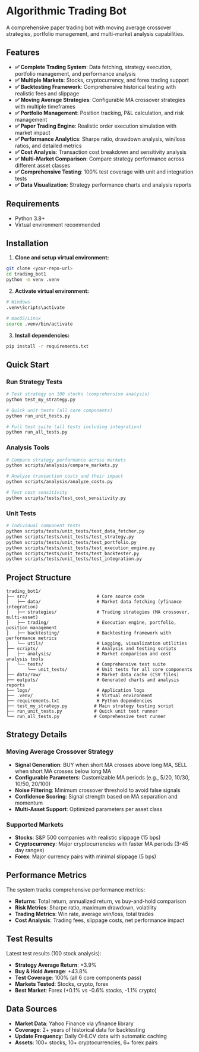 # Algorithmic Trading Bot

A comprehensive paper trading bot with moving average crossover strategies, portfolio management, and multi-market analysis capabilities.

## Features

- **✅ Complete Trading System**: Data fetching, strategy execution, portfolio management, and performance analysis
- **✅ Multiple Markets**: Stocks, cryptocurrency, and forex trading support
- **✅ Backtesting Framework**: Comprehensive historical testing with realistic fees and slippage
- **✅ Moving Average Strategies**: Configurable MA crossover strategies with multiple timeframes
- **✅ Portfolio Management**: Position tracking, P&L calculation, and risk management
- **✅ Paper Trading Engine**: Realistic order execution simulation with market impact
- **✅ Performance Analytics**: Sharpe ratio, drawdown analysis, win/loss ratios, and detailed metrics
- **✅ Cost Analysis**: Transaction cost breakdown and sensitivity analysis
- **✅ Multi-Market Comparison**: Compare strategy performance across different asset classes
- **✅ Comprehensive Testing**: 100% test coverage with unit and integration tests
- **✅ Data Visualization**: Strategy performance charts and analysis reports

## Requirements

- Python 3.8+
- Virtual environment recommended

## Installation

1. **Clone and setup virtual environment:**
```bash
git clone <your-repo-url>
cd trading_bot1
python -m venv .venv
```

2. **Activate virtual environment:**
```bash
# Windows
.venv\Scripts\activate

# macOS/Linux
source .venv/bin/activate
```

3. **Install dependencies:**
```bash
pip install -r requirements.txt
```

## Quick Start

### Run Strategy Tests
```bash
# Test strategy on 100 stocks (comprehensive analysis)
python test_my_strategy.py

# Quick unit tests (all core components)
python run_unit_tests.py

# Full test suite (all tests including integration)
python run_all_tests.py
```

### Analysis Tools
```bash
# Compare strategy performance across markets
python scripts/analysis/compare_markets.py

# Analyze transaction costs and their impact
python scripts/analysis/analyze_costs.py

# Test cost sensitivity
python scripts/tests/test_cost_sensitivity.py
```

### Unit Tests
```bash
# Individual component tests
python scripts/tests/unit_tests/test_data_fetcher.py
python scripts/tests/unit_tests/test_strategy.py
python scripts/tests/unit_tests/test_portfolio.py
python scripts/tests/unit_tests/test_execution_engine.py
python scripts/tests/unit_tests/test_backtester.py
python scripts/tests/unit_tests/test_integration.py
```

## Project Structure

```
trading_bot1/
├── src/                          # Core source code
│   ├── data/                     # Market data fetching (yfinance integration)
│   ├── strategies/               # Trading strategies (MA crossover, multi-asset)
│   ├── trading/                  # Execution engine, portfolio, position management
│   ├── backtesting/              # Backtesting framework with performance metrics
│   └── utils/                    # Logging, visualization utilities
├── scripts/                      # Analysis and testing scripts
│   ├── analysis/                 # Market comparison and cost analysis tools
│   └── tests/                    # Comprehensive test suite
│       └── unit_tests/           # Unit tests for all core components
├── data/raw/                     # Market data cache (CSV files)
├── outputs/                      # Generated charts and analysis reports
├── logs/                         # Application logs
├── .venv/                        # Virtual environment
├── requirements.txt              # Python dependencies
├── test_my_strategy.py          # Main strategy testing script
├── run_unit_tests.py            # Quick unit test runner
└── run_all_tests.py             # Comprehensive test runner
```

## Strategy Details

### Moving Average Crossover Strategy
- **Signal Generation**: BUY when short MA crosses above long MA, SELL when short MA crosses below long MA
- **Configurable Parameters**: Customizable MA periods (e.g., 5/20, 10/30, 10/50, 20/100)
- **Noise Filtering**: Minimum crossover threshold to avoid false signals
- **Confidence Scoring**: Signal strength based on MA separation and momentum
- **Multi-Asset Support**: Optimized parameters per asset class

### Supported Markets
- **Stocks**: S&P 500 companies with realistic slippage (15 bps)
- **Cryptocurrency**: Major cryptocurrencies with faster MA periods (3-45 day ranges)
- **Forex**: Major currency pairs with minimal slippage (5 bps)

## Performance Metrics

The system tracks comprehensive performance metrics:
- **Returns**: Total return, annualized return, vs buy-and-hold comparison
- **Risk Metrics**: Sharpe ratio, maximum drawdown, volatility
- **Trading Metrics**: Win rate, average win/loss, total trades
- **Cost Analysis**: Trading fees, slippage costs, net performance impact

## Test Results

Latest test results (100 stock analysis):
- **Strategy Average Return**: +3.9%
- **Buy & Hold Average**: +43.8%
- **Test Coverage**: 100% (all 6 core components pass)
- **Markets Tested**: Stocks, crypto, forex
- **Best Market**: Forex (+0.1% vs -0.6% stocks, -1.1% crypto)

## Data Sources

- **Market Data**: Yahoo Finance via yfinance library
- **Coverage**: 2+ years of historical data for backtesting
- **Update Frequency**: Daily OHLCV data with automatic caching
- **Assets**: 100+ stocks, 10+ cryptocurrencies, 6+ forex pairs
